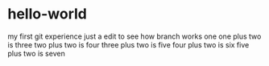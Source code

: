 # hello-world
my first git experience
just a edit to see how branch works one
one plus two is three
two plus two is four
three plus two is five
four plus two is six
five plus two is seven

